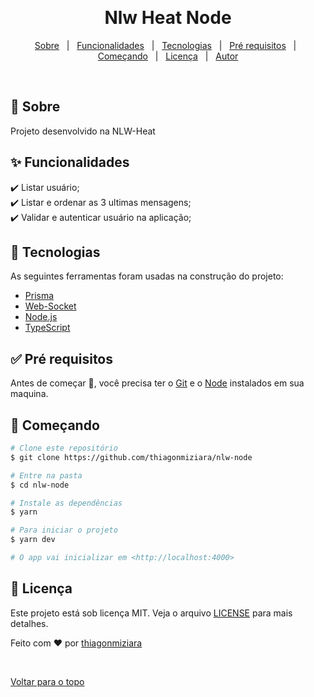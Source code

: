 <div align="center" id="top">

&#xa0;

  <!-- <a href="https://nlwnode.netlify.com">Demo</a> -->
</div>

<h1 align="center">Nlw Heat Node</h1>

<!-- Status -->

<!-- <h4 align="center">
	🚧  Nlw Node 🚀 Em construção...  🚧
</h4>

<hr> -->

<p align="center">
  <a href="#dart-sobre">Sobre</a> &#xa0; | &#xa0; 
  <a href="#sparkles-funcionalidades">Funcionalidades</a> &#xa0; | &#xa0;
  <a href="#rocket-tecnologias">Tecnologias</a> &#xa0; | &#xa0;
  <a href="#white_check_mark-pré-requesitos">Pré requisitos</a> &#xa0; | &#xa0;
  <a href="#checkered_flag-começando">Começando</a> &#xa0; | &#xa0;
  <a href="#memo-licença">Licença</a> &#xa0; | &#xa0;
  <a href="https://github.com/thiagonmiziara" target="_blank">Autor</a>
</p>

<br>

## :dart: Sobre

Projeto desenvolvido na NLW-Heat

## :sparkles: Funcionalidades

:heavy_check_mark: Listar usuário;\
:heavy_check_mark: Listar e ordenar as 3 ultimas mensagens;\
:heavy_check_mark: Validar e autenticar usuário na aplicação;

## :rocket: Tecnologias

As seguintes ferramentas foram usadas na construção do projeto:

- [Prisma](https://www.prisma.io/)
- [Web-Socket](https://socket.io/)
- [Node.js](https://nodejs.org/en/)
- [TypeScript](https://www.typescriptlang.org/)

## :white_check_mark: Pré requisitos

Antes de começar :checkered_flag:, você precisa ter o [Git](https://git-scm.com) e o [Node](https://nodejs.org/en/) instalados em sua maquina.

## :checkered_flag: Começando

```bash
# Clone este repositório
$ git clone https://github.com/thiagonmiziara/nlw-node

# Entre na pasta
$ cd nlw-node

# Instale as dependências
$ yarn

# Para iniciar o projeto
$ yarn dev

# O app vai inicializar em <http://localhost:4000>
```

## :memo: Licença

Este projeto está sob licença MIT. Veja o arquivo [LICENSE](LICENSE.md) para mais detalhes.

Feito com :heart: por <a href="https://github.com/thiagonmiziara" target="_blank">thiagonmiziara</a>

&#xa0;

<a href="#top">Voltar para o topo</a>
